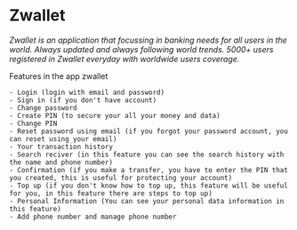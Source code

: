 # Zwallet 
*Zwallet is an application that focussing in banking needs for all users
in the world. Always updated and always following world trends.
5000+ users registered in Zwallet everyday with worldwide
users coverage.*

Features in the app zwallet

    - Login (login with email and password)
    - Sign in (if you don't have account)
    - Change password
    - Create PIN (to secure your all your money and data)
    - Change PIN
    - Reset password using email (if you forgot your password account, you can reset using your email)
    - Your transaction history
    - Search reciver (in this feature you can see the search history with the name and phone number)
    - Confirmation (if you make a transfer, you have to enter the PIN that you created, this is useful for protecting your account)
    - Top up (if you don't know how to top up, this feature will be useful for you, in this feature there are steps to top up)
    - Personal Information (You can see your personal data information in this feature)
    - Add phone number and manage phone number
